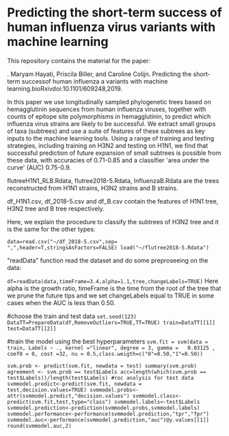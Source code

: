 # Predicting the short-term success of human influenza virus variants with machine learning
This repository contains the material for the paper:

  . Maryam Hayati, Priscila Biller, and Caroline Colijn. Predicting the short-term successof human influenza a variants with machine learning.bioRxivdoi:10.1101/609248,2019.
  
  In this paper we use longitudinally sampled phylogenetic trees based on hemagglutinin sequences from human influenza viruses, together with counts of epitope site polymorphisms in hemagglutinin,  to predict which influenza virus strains are likely to be successful.  We extract small groups of taxa (subtrees) and use a suite of features of these subtrees as key inputs to the machine learning tools. Using a range of training and testing strategies, including training on H3N2 and testing on H1N1, we find that successful prediction of future expansion of small subtrees is possible from these data, with accuracies of 0.71-0.85 and a classifier 'area under the curve' (AUC) 0.75-0.9.
  
  
  flutreeH1N1_RLB.Rdata, flutree2018-5.Rdata, InfluenzaB.Rdata are the trees reconstructed from H1N1 strains, H3N2 strains and B strains. 
  
  df_H1N1.csv, df_2018-5.csv and df_B.csv contain the features of H1N1 tree, H3N2 tree and B tree respectively.
  
  Here, we explain the procedure to classify the subtrees of H3N2 tree and it is the same for the other types:
  
  `data=read.csv("~/df_2018-5.csv",sep= ",",header=T,stringsAsFactors=FALSE)
  load("~/flutree2018-5.Rdata")`
  
  "readData" function read the dataset and do some preproseeing on the data:
  
  `df=readData(data,timeFrame=3.4,alpha=1.1,tree,changeLabels=TRUE)`
    Here alpha is the growth ratio, timeFrame is the time from the root of the tree that we prune the future tips and we set changeLabels equal to TRUE in some cases when the AUC is less than 0.50.
    
   #choose the train and test data
  `set.seed(123)
  DataTT=PrepareData(df,RemoveOutliers=TRUE,TT=TRUE)
  train=DataTT[[1]]
  test=DataTT[[2]]`
  
  #train the model using the best hyperparameters
  `svm.fit = svm(data = train, Labels ~ .,
              kernel ="linear", degree = 3, gamma =   0.03125 , 
              coef0 = 0, cost =32, nu = 0.5,class.weigth=c("0"=0.50,"1"=0.50))`
              
  `svm.prob <- predict(svm.fit, newdata = test)
  summary(svm.prob)
  agreement <- svm.prob == test$Labels
  acc=length(which(svm.prob == test$Labels))/length(test$Labels)
  #roc analysis for test data
  svmmodel.predict<-predict(svm.fit, newdata = test,decision.values=TRUE)
  svmmodel.probs<-attr(svmmodel.predict,"decision.values")
  svmmodel.class<-predict(svm.fit,test,type="class")
  svmmodel.labels<-test$Labels
  svmmodel.prediction<-prediction(svmmodel.probs,svmmodel.labels)
  svmmodel.performance<-performance(svmmodel.prediction,"tpr","fpr")
  svmmodel.auc<-performance(svmmodel.prediction,"auc")@y.values[[1]]
  round(svmmodel.auc,2)`
  

